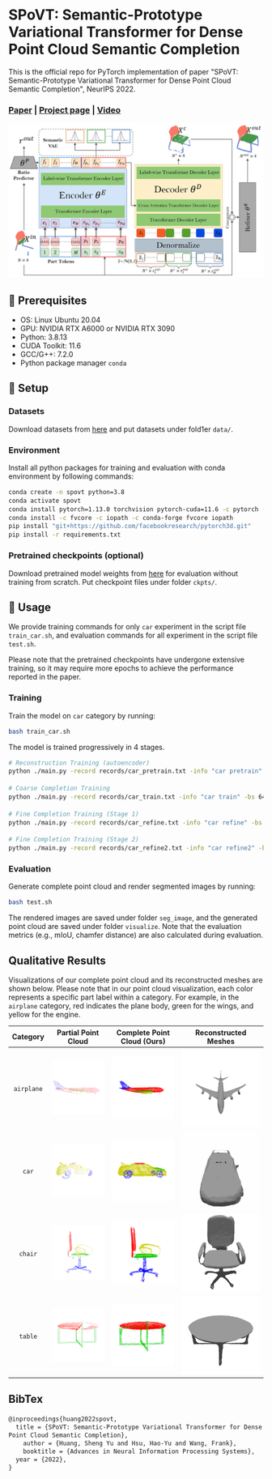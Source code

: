# SPoVT: Semantic-Prototype Variational Transformer for Dense Point Cloud Semantic Completion

This is the official repo for PyTorch implementation of paper "SPoVT: Semantic-Prototype Variational Transformer for Dense Point Cloud Semantic Completion", NeurIPS 2022. 

### [Paper](https://proceedings.neurips.cc/paper_files/paper/2022/hash/db6caae0f83e45e454e2215f07e7c5af-Abstract-Conference.html) | [Project page](https://haoyuhsu.github.io/spovt/) | [Video](https://haoyuhsu.github.io/spovt/)

![Overview](doc/overview.png)

## 🌱 Prerequisites
- OS: Linux Ubuntu 20.04
- GPU: NVIDIA RTX A6000 or NVIDIA RTX 3090
- Python: 3.8.13
- CUDA Toolkit: 11.6
- GCC/G++: 7.2.0
- Python package manager `conda`

## 🌱 Setup

### Datasets 

Download datasets from [here](https://drive.google.com/file/d/1l-XmkpYdJMzDyjs0mfzQKBImJ2K2NnTO/view?usp=sharing) and put datasets under fold1er `data/`.

### Environment

Install all python packages for training and evaluation with conda environment by following commands: 
```bash
conda create -n spovt python=3.8
conda activate spovt
conda install pytorch=1.13.0 torchvision pytorch-cuda=11.6 -c pytorch -c nvidia
conda install -c fvcore -c iopath -c conda-forge fvcore iopath
pip install "git+https://github.com/facebookresearch/pytorch3d.git"
pip install -r requirements.txt
```

### Pretrained checkpoints (optional)

Download pretrained model weights from [here](https://drive.google.com/file/d/1qzGVRT_vj_D7jJOVNap4iSnXZ3f-txwI/view?usp=sharing) for evaluation without training from scratch. Put checkpoint files under folder `ckpts/`.

## 🌱 Usage 

We provide training commands for only `car` experiment in the script file `train_car.sh`, and evaluation commands for all experiment in the script file `test.sh`. 

Please note that the pretrained checkpoints have undergone extensive training, so it may require more epochs to achieve the performance reported in the paper.

### Training 
Train the model on `car` category by running:
```bash
bash train_car.sh
```
The model is trained progressively in 4 stages.
```bash
# Reconstruction Training (autoencoder)
python ./main.py -record records/car_pretrain.txt -info "car pretrain" -bs 64 -lr 1e-3 -epoch 200 -interval 500 -cuda 0 -save ckpts/car_pretrain.pth -mode pretrain -cat car 

# Coarse Completion Training
python ./main.py -record records/car_train.txt -info "car train" -bs 64 -lr 1e-4 -epoch 200 -interval 500 -cuda 0 -save ckpts/car_train.pth -mode train -cat car -load ckpts/car_pretrain.pth

# Fine Completion Training (Stage 1)
python ./main.py -record records/car_refine.txt -info "car refine" -bs 64 -lr 1e-4 -epoch 200 -interval 500 -cuda 0 -save ckpts/car_refine.pth -mode refine -cat car -load ckpts/car_train.pth

# Fine Completion Training (Stage 2)
python ./main.py -record records/car_refine2.txt -info "car refine2" -bs 64 -lr 1e-4 -epoch 200 -interval 500  -cuda 0 -save ckpts/car_refine2.pth -mode refine2 -cat car -load ckpts/car_refine.pth
```

### Evaluation

Generate complete point cloud and render segmented images by running:
```bash
bash test.sh
```
The rendered images are saved under folder `seg_image`, and the generated point cloud are saved under folder `visualize`. Note that the evaluation metrics (e.g., mIoU, chamfer distance) are also calculated during evaluation.

## Qualitative Results

Visualizations of our complete point cloud and its reconstructed meshes are shown below. Please note that in our point cloud visualization, each color represents a specific part label within a category. For example, in the `airplane` category, red indicates the plane body, green for the wings, and yellow for the engine.

| Category | Partial Point Cloud | Complete Point Cloud (Ours) | Reconstructed Meshes |
|:--------:|:-------------------:|:---------------------------:|:--------------------:|
| `airplane` | ![airplane_partial](doc/gifs/airplane_partial_14.gif) | ![airplane_complete](doc/gifs/airplane_pred_14.gif) | ![airplane_meshes](doc/gifs/airplane_ours_14.gif) |
| `car` | ![car_partial](doc/gifs/car_partial_1.gif) | ![car_complete](doc/gifs/car_pred_1.gif) | ![car_meshes](doc/gifs/car_ours_1.gif) |
| `chair` | ![chair_partial](doc/gifs/chair_partial_16.gif) | ![chair_complete](doc/gifs/chair_pred_16.gif) | ![chair_meshes](doc/gifs/chair_ours_16.gif) |
| `table` | ![table_partial](doc/gifs/table_partial_15.gif) | ![table_complete](doc/gifs/table_pred_15.gif) | ![table_meshes](doc/gifs/table_ours_15.gif) |

## BibTex
```
@inproceedings{huang2022spovt,
  title = {SPoVT: Semantic-Prototype Variational Transformer for Dense Point Cloud Semantic Completion},
	author = {Huang, Sheng Yu and Hsu, Hao-Yu and Wang, Frank},
	booktitle = {Advances in Neural Information Processing Systems},
  year = {2022},
}
```
